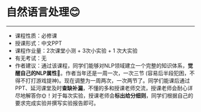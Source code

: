 # 自然语言处理😊

------

- 课程性质：必修课
- 授课形式：中文PPT
- 课程作业量：2次课堂小测 + 3次小实验 + 1 次大实验
- 有无考试：无
- 作者建议：通过该课程，同学们能够对NLP领域建立一个完整的知识体系，**觉醒自己的NLP属性**🌟。作者当年还是一周一次，一次三节 (容易后半段犯困，不得不打打游戏提神)。现在调整为一周两次，一次两节了。同学们能课后通过PPT、延河课堂及时**查缺补漏**，不懂的多和授课老师交流，授课老师会耐心详尽地解答你🌞！对于每次实验，授课老师会**标出给分细则**，同学们根据自己的要求完成实验并撰写实验报告即可。